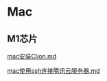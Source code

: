 # Mac

## M1芯片

[mac安装Clion.md](https://github.com/niu0217/Documents/blob/main/SoftwareInstall/Mac/mac安装Clion.md)

[mac使用ssh连接腾讯云服务器.md](https://github.com/niu0217/Documents/blob/main/SoftwareInstall/Mac/mac使用ssh连接腾讯云服务器.md)

